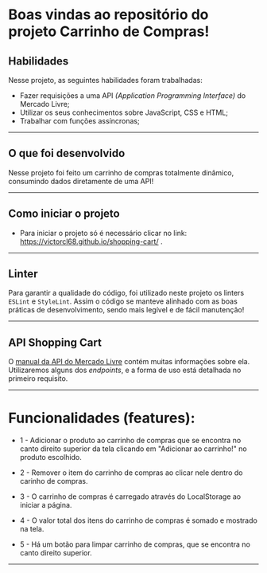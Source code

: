 # Boas vindas ao repositório do projeto Carrinho de Compras!

## Habilidades

Nesse projeto, as seguintes habilidades foram trabalhadas:

- Fazer requisições a uma API *(Application Programming Interface)* do Mercado Livre;
- Utilizar os seus conhecimentos sobre JavaScript, CSS e HTML;
- Trabalhar com funções assíncronas;

---

## O que foi desenvolvido

Nesse projeto foi feito um carrinho de compras totalmente dinâmico, consumindo dados diretamente de uma API!

---

## Como iniciar o projeto

- Para iniciar o projeto só é necessário clicar no link: https://victorcl68.github.io/shopping-cart/ .

---

## Linter

Para garantir a qualidade do código, foi utilizado neste projeto os linters `ESLint` e `StyleLint`.
Assim o código se manteve alinhado com as boas práticas de desenvolvimento, sendo mais legível
e de fácil manutenção!

---

## API Shopping Cart

O [manual da API do Mercado Livre](https://developers.mercadolivre.com.br/pt_br/itens-e-buscas) contém muitas informações sobre ela. Utilizaremos alguns dos _endpoints_, e a forma de uso está detalhada no primeiro requisito.

---

 # Funcionalidades (features):
 
   - 1 - Adicionar o produto ao carrinho de compras que se encontra no canto direito superior da tela clicando em "Adicionar ao carrinho!" no produto escolhido.
    
   - 2 - Remover o item do carrinho de compras ao clicar nele dentro do carinho de compras.
    
   - 3 - O carrinho de compras é carregado através do LocalStorage ao iniciar a página.
    
   - 4 - O valor total dos itens do carrinho de compras é somado e mostrado na tela.
    
   - 5 - Há um botão para limpar carrinho de compras, que se encontra no canto direito superior.
    
---
